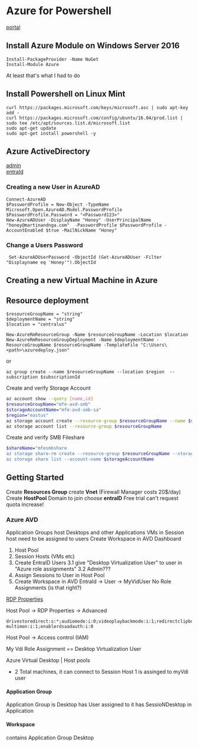 # Azure for Powershell
[portal](https://portal.azure.com)
## Install Azure Module on Windows Server 2016
```
Install-PackageProvider -Name NuGet
Install-Module Azure
```
At least that's what I had to do

## Install Powershell on Linux Mint 
```
curl https://packages.microsoft.com/keys/microsoft.asc | sudo apt-key add -
curl https://packages.microsoft.com/config/ubuntu/16.04/prod.list | sudo tee /etc/apt/sources.list.d/microsoft.list
sudo apt-get update
sudo apt-get install powershell -y
```
## Azure ActiveDirectory
[admin](https://admin.microsoft.com)  
[entraId](https://entra.microsoft.com)  

### Creating a new User in AzureAD
```
Connect-AzureAD
$PasswordProfile = New-Object -TypeName Microsoft.Open.AzureAD.Model.PasswordProfile
$PasswordProfile.Password = "<Password123>"
New-AzureADUser -DisplayName "Honey" -UserPrincipalName "honey@martinandnga.com"  -PasswordProfile $PasswordProfile -AccountEnabled $true -MailNickName "Honey"
```
### Change a Users Password 
```
 Set-AzureADUserPassword -ObjectId (Get-AzureADUser -Filter "Displayname eq 'Honey'").ObjectId
 ```
## Creating a new Virtual Machine in Azure 


## Resource deployment
```
$resourceGroupName = "string"
$deploymentName = "string"
$location = "centralus"

New-AzureRmResourceGroup -Name $resourceGroupName -Location $location
New-AzureRmResourceGroupDeployment -Name $deploymentName -ResourceGroupName $resourceGroupName -TemplateFile "C:\Users\<path>\azuredeploy.json"
```
or
```
az group create --name $resourceGroupName --location $region  --subscription $subscriptionId
```
Create and verify Storage Account
```bash
az account show --query [name,id]
$resourceGroupName="mfe-avd-smb"
$storageAccountName="mfe-avd-smb-sa"
$region="eastus"
az storage account create --resource-group $resourceGroupName --name $storageAccountName --kind StorageV2 --sku Standard_ZRS --output none
az storage account list --resource-group $resourceGroupName
```

Create and verify SMB Fileshare
```bash
$shareName="mfesmbshare
az storage share-rm create --resource-group $resourceGroupName --storage-account $storageAccountName --name $shareName --access-tier "TransactionOptimized" --quota 1024 --output none
az storage share list --account-name $storageAccountName
```

## Getting Started
Create __Resources Group__
create __Vnet__ (Firewall Manager costs 20$/day)
Create __HostPool__ Domain to join choose __entraID__
Free trial can't request quota increase!


### Azure AVD
Application Groups host Desktops and other Applications
VMs in Session host need to be assigned to users
Create Workspace in AVD Dashboard
1. Host Pool
2. Session Hosts (VMs etc)
3. Create EntraID Users
    3.1 give "Desktop Virtualization User" to user in "Azure role assignments" 
    3.2 Admin???
4. Assign Sessions to User in Host Pool
5. Create Workspace in AVD
EntraId -> User -> MyVidUser
No Role Assignments (is that right?)

[RDP Properties](https://learn.microsoft.com/en-us/azure/virtual-desktop/customize-rdp-properties?tabs=portal)

Host Pool -> RDP Properties -> Advanced
```
drivestoredirect:s:*;audiomode:i:0;videoplaybackmode:i:1;redirectclipboard:i:1;redirectprinters:i:1;devicestoredirect:s:*;redirectcomports:i:1;redirectsmartcards:i:1;usbdevicestoredirect:s:*;enablecredsspsupport:i:1;redirectwebauthn:i:1;use multimon:i:1;enablerdsaadauth:i:0
```
Host Pool -> Access control (IAM)

My Vdi Role Assignment == Desktop Virtualization User

Azure Virtual Desktop | Host pools
   * 2 Total machines, it can connect to
Session Host 1 is assinged to myVdi user

#### Application Group
Application Group is Desktop 
has User assigned to it 
has SessioNDesktop in Application


#### Workspace 
contains Application Group Desktop
